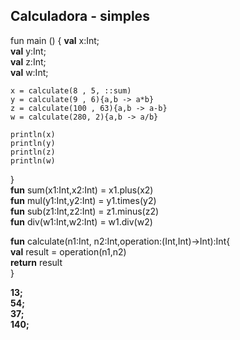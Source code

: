 ## Calculadora - simples                            

fun main () {
**val** x:Int; <br/>
**val** y:Int; <br/>
**val** z:Int; <br/>
**val** w:Int; <br/>

    x = calculate(8 , 5, ::sum)
    y = calculate(9 , 6){a,b -> a*b}
    z = calculate(100 , 63){a,b -> a-b}
    w = calculate(280, 2){a,b -> a/b}
    
    println(x)
    println(y)
    println(z)
    println(w)

} <br/>
**fun** sum(x1:Int,x2:Int) = x1.plus(x2) <br/>
**fun** mul(y1:Int,y2:Int) = y1.times(y2) <br/>
**fun** sub(z1:Int,z2:Int) = z1.minus(z2) <br/>
**fun** div(w1:Int,w2:Int) = w1.div(w2) <br/>

**fun** calculate(n1:Int, n2:Int,operation:(Int,Int)->Int):Int{ <br/>
    **val** result = operation(n1,n2) <br/>
    **return** result <br/>
    } <br/>
    

**13;** <br/>
**54;** <br/>
**37;** <br/>
**140;** <br/>

